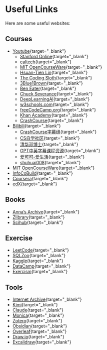 # Useful Links

Here are some useful websites:

## Courses

- [Youtube](https://www.youtube.com){target="_blank"}
    - [Stanford Online](https://www.youtube.com/@stanfordonline){target="_blank"}
    - [caltech](https://www.youtube.com/@caltech){target="_blank"}
    - [MIT OpenCourseWare](https://www.youtube.com/@mitocw){target="_blank"}
    - [Hsuan-Tien Lin](https://www.youtube.com/@hsuantien){target="_blank"}
    - [The Coding Sloth](https://www.youtube.com/@TheCodingSloth){target="_blank"}
    - [3Blue1Brown](https://www.youtube.com/feed/channels){target="_blank"}
    - [Ben Eater](https://www.youtube.com/@BenEater){target="_blank"}
    - [Chuck Severance](https://www.youtube.com/@ChuckSeverance){target="_blank"}
    - [DeepLearningAI](https://www.youtube.com/@Deeplearningai){target="_blank"}
    - [w3schools.com](https://www.youtube.com/@w3schools){target="_blank"}
    - [freeCodeCamp.org](https://www.youtube.com/@freecodecamp){target="_blank"}
    - [Khan Academy](https://www.youtube.com/@khanacademy){target="_blank"}
    - [CrashCourse](https://www.youtube.com/@crashcourse){target="_blank"}
- [Bilibili](https://www.bilibili.com){target="_blank"}
    - [CrashCourse字幕组](https://space.bilibili.com/290704043){target="_blank"}
    - [CS自学社区](https://space.bilibili.com/526939229){target="_blank"}
    - [清华邓博士](https://space.bilibili.com/504069720){target="_blank"}
    - [GPT中英字幕课程资源](https://space.bilibili.com/3493138152819508){target="_blank"}
    - [爱可可-爱生活](https://space.bilibili.com/23852932){target="_blank"}
    - [shuhuai008](https://space.bilibili.com/97068901){target="_blank"}
- [MIT OpenCourseWare](https://ocw.mit.edu/){target="_blank"}
- [InfoCoBuild](http://www.infocobuild.com/){target="_blank"}
- [Coursera](https://www.coursera.org/){target="_blank"}
- [edX](https://www.edx.org/){target="_blank"}

## Books

- [Anna’s Archive](https://annas-archive.se/){target="_blank"}
- [Zlibrary](https://singlelogin.rs/){target="_blank"}
- [Scihub](https://sci-hub.kvnp.top/){target="_blank"}

## Exercise

- [LeetCode](https://leetcode.com/){target="_blank"}
- [SQLZoo](https://sqlzoo.net/){target="_blank"}
- [Kaggle](https://www.kaggle.com/){target="_blank"}
- [DataCamp](https://www.datacamp.com){target="_blank"}
- [Exercism](https://exercism.org/){target="_blank"}


## Tools

- [Internet Archive](https://archive.org/){target="_blank"}
- [Kimi](https://kimi.moonshot.cn/){target="_blank"}
- [Claude](https://claude.ai/){target="_blank"}
- [Monica](https://monica.im/){target="_blank"}
- [Zotero](https://www.zotero.org/){target="_blank"}
- [Obsidian](https://obsidian.md/){target="_blank"}
- [Overleaf](https://www.overleaf.com/){target="_blank"}
- [Draw.io](https://app.diagrams.net/){target="_blank"}
- [Excalidraw](https://excalidraw.com/){target="_blank"}
